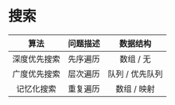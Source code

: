 # 搜索

|算法|问题描述|数据结构|
|:-:|:-:|:-:|
|深度优先搜索|先序遍历|数组 / 无|
|广度优先搜索|层次遍历|队列 / 优先队列|
|记忆化搜索|重复遍历|数组 / 映射|